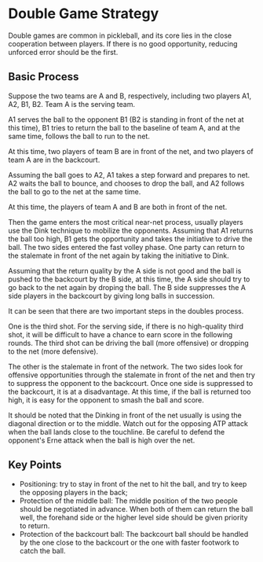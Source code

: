 # Double Game Strategy

Double games are common in pickleball, and its core lies in the close cooperation between players. If there is no good opportunity, reducing unforced error should be the first.

## Basic Process

Suppose the two teams are A and B, respectively, including two players A1, A2, B1, B2. Team A is the serving team.

A1 serves the ball to the opponent B1 (B2 is standing in front of the net at this time), B1 tries to return the ball to the baseline of team A, and at the same time, follows the ball to run to the net.

At this time, two players of team B are in front of the net, and two players of team A are in the backcourt.

Assuming the ball goes to A2, A1 takes a step forward and prepares to net. A2 waits the ball to bounce, and chooses to drop the ball, and A2 follows the ball to go to the net at the same time.

At this time, the players of team A and B are both in front of the net.

Then the game enters the most critical near-net process, usually players use the Dink technique to mobilize the opponents. Assuming that A1 returns the ball too high, B1 gets the opportunity and takes the initiative to drive the ball. The two sides entered the fast volley phase. One party can return to the stalemate in front of the net again by taking the initiative to Dink.

Assuming that the return quality by the A side is not good and the ball is pushed to the backcourt by the B side, at this time, the A side should try to go back to the net again by droping the ball. The B side suppresses the A side players in the backcourt by giving long balls in succession.

It can be seen that there are two important steps in the doubles process.

One is the third shot. For the serving side, if there is no high-quality third shot, it will be difficult to have a chance to earn score in the following rounds. The third shot can be driving the ball (more offensive) or dropping to the net (more defensive).

The other is the stalemate in front of the network. The two sides look for offensive opportunities through the stalemate in front of the net and then try to suppress the opponent to the backcourt. Once one side is suppressed to the backcourt, it is at a disadvantage. At this time, if the ball is returned too high, it is easy for the opponent to smash the ball and score.

It should be noted that the Dinking in front of the net usually is using the diagonal direction or to the middle. Watch out for the opposing ATP attack when the ball lands close to the touchline. Be careful to defend the opponent's Erne attack when the ball is high over the net.

## Key Points

* Positioning: try to stay in front of the net to hit the ball, and try to keep the opposing players in the back;
* Protection of the middle ball: The middle position of the two people should be negotiated in advance. When both of them can return the ball well, the forehand side or the higher level side should be given priority to return.
* Protection of the backcourt ball: The backcourt ball should be handled by the one close to the backcourt or the one with faster footwork to catch the ball.
